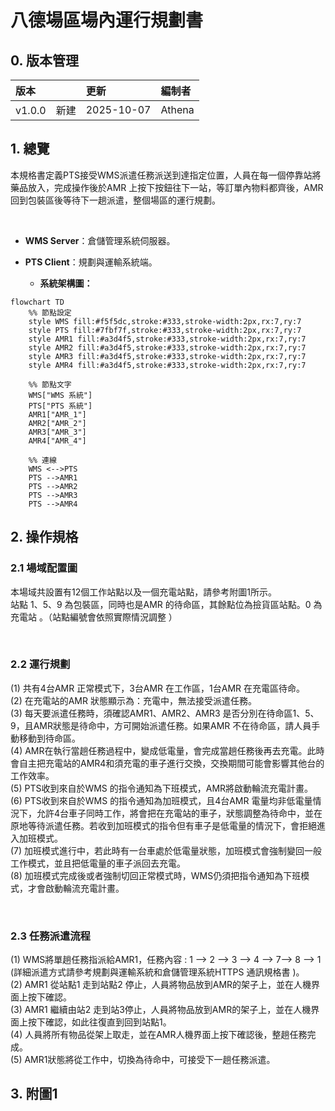 # 八德場區場內運行規劃書

## 0. 版本管理
|版本 | 更新| 編制者 |
|:------|:------|:------|
| v1.0.0　新建| 2025-10-07 |Athena |


## 1. 總覽

本規格書定義PTS接受WMS派遣任務派送到達指定位置，人員在每一個停靠站將藥品放入，完成操作後於AMR 上按下按鈕往下一站，等訂單內物料都齊後，AMR 回到包裝區後等待下一趟派遣，整個場區的運行規劃。

<br>

- **WMS Server**：倉儲管理系統伺服器。
- **PTS Client**：規劃與運輸系統端。

  - **系統架構圖：**

```mermaid
flowchart TD
    %% 節點設定
    style WMS fill:#f5f5dc,stroke:#333,stroke-width:2px,rx:7,ry:7
    style PTS fill:#7fbf7f,stroke:#333,stroke-width:2px,rx:7,ry:7
    style AMR1 fill:#a3d4f5,stroke:#333,stroke-width:2px,rx:7,ry:7
    style AMR2 fill:#a3d4f5,stroke:#333,stroke-width:2px,rx:7,ry:7
    style AMR3 fill:#a3d4f5,stroke:#333,stroke-width:2px,rx:7,ry:7
    style AMR4 fill:#a3d4f5,stroke:#333,stroke-width:2px,rx:7,ry:7

    %% 節點文字
    WMS["WMS 系統"]
    PTS["PTS 系統"]
    AMR1["AMR_1"]
    AMR2["AMR_2"]
    AMR3["AMR_3"]
    AMR4["AMR_4"]

    %% 連線
    WMS <-->PTS
    PTS -->AMR1
    PTS -->AMR2
    PTS -->AMR3
    PTS -->AMR4
```


## 2. 操作規格

### 2.1 場域配置圖

本場域共設置有12個工作站點以及一個充電站點，請參考附圖1所示。<br>
站點 1、5、9 為包裝區，同時也是AMR 的待命區，其餘點位為撿貨區站點。0 為充電站 。（站點編號會依照實際情況調整 ）

<br>


### 2.2 運行規劃

(1) 共有4台AMR 正常模式下，3台AMR 在工作區，1台AMR 在充電區待命。<br>
(2) 在充電站的AMR 狀態顯示為：充電中，無法接受派遣任務。<br>
(3) 每天要派遣任務時，須確認AMR1、AMR2、AMR3 是否分別在待命區1、5、9，且AMR狀態是待命中，方可開始派遣任務。如果AMR 不在待命區，請人員手動移動到待命區。<br>
(4) AMR在執行當趟任務過程中，變成低電量，會完成當趟任務後再去充電。此時會自主把充電站的AMR4和須充電的車子進行交換，交換期間可能會影響其他台的工作效率。<br>
(5) PTS收到來自於WMS 的指令通知為下班模式，AMR將啟動輪流充電計畫。<br>
(6) PTS收到來自於WMS 的指令通知為加班模式，且4台AMR 電量均非低電量情況下，允許4台車子同時工作，將會把在充電站的車子，狀態調整為待命中，並在原地等待派遣任務。若收到加班模式的指令但有車子是低電量的情況下，會拒絕進入加班模式。<br>
(7) 加班模式進行中，若此時有一台車處於低電量狀態，加班模式會強制變回一般工作模式，並且把低電量的車子派回去充電。<br>
(8) 加班模式完成後或者強制切回正常模式時，WMS仍須把指令通知為下班模式，才會啟動輪流充電計畫。<br>


<br>

### 2.3 任務派遣流程

(1) WMS將單趟任務指派給AMR1，任務內容 : 1 --> 2 --> 3 --> 4 --> 7--> 8 --> 1 (詳細派遣方式請參考規劃與運輸系統和倉儲管理系統HTTPS 通訊規格書 )。<br>
(2) AMR1 從站點1 走到站點2 停止，人員將物品放到AMR的架子上，並在人機界面上按下確認。<br>
(3) AMR1 繼續由站2 走到站3停止，人員將物品放到AMR的架子上，並在人機界面上按下確認，如此往復直到回到站點1。<br>
(4) 人員將所有物品從架上取走，並在AMR人機界面上按下確認後，整趟任務完成。<br>
(5) AMR1狀態將從工作中，切換為待命中，可接受下一趟任務派遣。<br>


## 3. 附圖1
